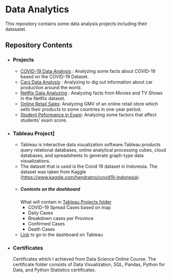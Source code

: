 # Data Analytics

This repository contains some data analysis projects including their datasatet.




## Repository Contents
- ### Projects
  - [COVID-19 Data Analysis](https://github.com/fitranpramakrisna/data-analysis-projects/tree/main/COVID-19%20Data%20Analysis) : Analyzing some facts about COVID-19 based on the COVID-19 Dataset.
  - [Cars Data Analysis](https://github.com/fitranpramakrisna/data-analysis-projects/tree/main/Cars%20Data%20Analysis) : Analyzing to dig out information about car production around the world.
  - [Netflix Data Analyzing](https://github.com/fitranpramakrisna/data-analysis-projects/tree/main/Netflix%20Data%20Analysis) : Analyzing facts from Movies and TV Shows in the Netflix dataset.
  - [Online Retail Sales](https://github.com/fitranpramakrisna/Data-Science-Portofolio/blob/main/Data%20Analysis%20and%20Visualization%20Projects/Online%20Retail%20Sales%20Data%20Analysis.ipynb): Analyzing GMV of an online retail store which sells their products to some countries in one-year period.
  - [Student Peformance in Exam](https://github.com/fitranpramakrisna/Data-Science-Portofolio/blob/main/Data%20Analysis%20and%20Visualization%20Projects/Student%20Performance%20in%20Exam%20Data%20Analysis%20.ipynb): Analyzing some factors that affect students' exam score.
- ### Tableau Project]
  - Tableau is interactive data visualization software.Tableau products query relational databases, online analytical processing cubes, cloud databases, and spreadsheets to generate graph-type data visualizations. 
  - The dataset that is used is the Covid 19 dataset in Indonesia. The dataset was taken from Kaggle (https://www.kaggle.com/hendratno/covid19-indonesia).
  - ##### Contents on the dashboard
    What will contain in [Tableau Projects folder](https://github.com/fitranpramakrisna/data-analysis-projects/tree/main/Tableau%20Project)
      * COVID-19 Spread Cases based on map
      * Daily Cases
      * Breakdown cases per Province
      * Confirmed Cases
      * Death Cases
   - [Link](https://prod-apsoutheast-a.online.tableau.com/#/site/mydashboardonline/views/Covid19inIndonesia/Dashboard1?:origin=card_share_link&:embed=n) to go to the dashboard on Tableau
- ### Certificates
    Certificates which I achieved from Data Science Online Course. The certificate folder consists of Data Visualization, SQL, Pandas, Python for Data, and Python Statistics certificates.

